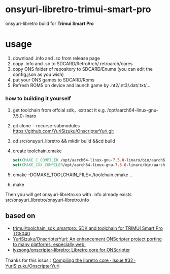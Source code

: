 # onsyuri-libretro-trimui-smart-pro

onsyuri-libretro build for **Trimui Smart Pro**

# usage

1. download .info and .so from release page
2. copy .info and .so to SDCARD/RetroArch/.retroarch/cores
3. copy ONS folder of repository to SDCARD/Enums (you can edit the config.json as you wish)
4. put your ONS games to SDCARD/Roms
5. Refresh ROMS on device and launch game by .nt2/.nt3/.dat/.txt/...

### how to building it yourself

1. get toolchain from offcial sdk，extract it e.g. /opt/aarch64-linux-gnu-7.5.0-linaro

2. git clone  --recurse-submodules https://github.com/YuriSizuku/OnscripterYuri.git

3. cd src/onsyuri_libretro && mkdir build &&cd build

4. create toolchain.cmake

   ```cmake
   set(CMAKE_C_COMPILER /opt/aarch64-linux-gnu-7.5.0-linaro/bin/aarch64-linux-gnu-gcc)
   set(CMAKE_CXX_COMPILER/opt/aarch64-linux-gnu-7.5.0-linaro/bin/aarch64-linux-gnu-g++)
   ```

5. cmake -DCMAKE_TOOLCHAIN_FILE=./toolchain.cmake ..
6. make

Then you will get onsyuri-libretro.so with .info already exists src/onsyuri_libretro/onsyuri-libretro.info

## based on

- [trimui/toolchain_sdk_smartpro: SDK and toolchain for TRIMUI Smart Pro TG5040](https://github.com/trimui/toolchain_sdk_smartpro)
- [YuriSizuku/OnscripterYuri: An enhancement ONScripter project porting to many platforms, especially web.](https://github.com/YuriSizuku/OnscripterYuri)
- [iyzsong/onscripter-libretro: Libretro core for ONScripter](https://github.com/iyzsong/onscripter-libretro)

Thanks for this issus：[Compiling the libretro core · Issue #32 · YuriSizuku/OnscripterYuri](https://github.com/YuriSizuku/OnscripterYuri/issues/32)
